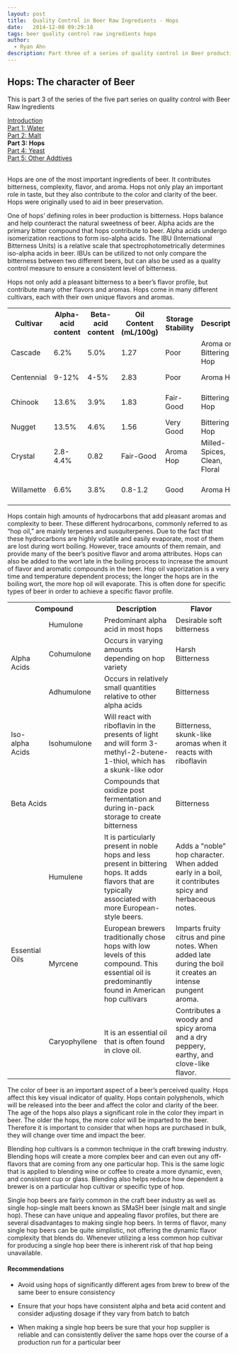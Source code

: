 ```yaml
---
layout: post
title:  Quality Control in Beer Raw Ingredients - Hops
date:   2014-12-08 09:29:18
tags: beer quality control raw ingredients hops
author:
  - Ryan Ahn
description: Part three of a series of quality control in Beer production.
---
```

## Hops: The character of Beer
This is part 3 of the series of the five part series on quality control with Beer Raw Ingredients

<div>
<a href="{% post_url /blogs/gastronexus/2014-11-20-beer-quality-control-raw-intro %}">Introduction</a><br>
<a href="{% post_url /blogs/gastronexus/2014-11-24-beer-quality-control-raw-water %}">Part 1: Water</a><br>
<a href="{% post_url /blogs/gastronexus/2014-12-01-beer-quality-control-raw-malt %}">Part 2: Malt</a><br>
<strong>Part 3: Hops</strong><br>
<a href="{% post_url /blogs/gastronexus/2014-12-15-beer-quality-control-raw-yeast %}">Part 4: Yeast</a><br>
<a href="{% post_url /blogs/gastronexus/2014-12-22-beer-quality-control-raw-other %}">Part 5: Other Addtives</a><br>
<br>
</div>

Hops are one of the most important ingredients of beer. It contributes bitterness, complexity, flavor, and aroma. Hops not only play an important role in taste, but they also contribute to the color and clarity of the beer. Hops were originally used to aid in beer preservation.

<!--more-->

One of hops’ defining roles in beer production is bitterness. Hops balance and help counteract the natural sweetness of beer. Alpha acids are the primary bitter compound that hops contribute to beer. Alpha acids undergo isomerization reactions to form iso-alpha acids. The IBU (International Bitterness Units) is a relative scale that spectrophotometrically determines iso-alpha acids in beer. IBUs can be utilized to not only compare the bitterness between two different beers, but can also be used as a quality control measure to ensure a consistent level of bitterness.

Hops not only add a pleasant bitterness to a beer’s flavor profile, but contribute many other flavors and aromas. Hops come in many different cultivars, each with their own unique flavors and aromas.

<table class="blog-table table table-striped table-hover">
<tr>
<th>Cultivar</th>
<th>Alpha-acid content</th>
<th>Beta-acid content</th>
<th>Oil Content (mL/100g)</th>
<th>Storage Stability</th>
<th>Description</th>
<th>Reference Flavors</th>
</tr>

<tr>
<td>Cascade</td>
<td>6.2%</td>
<td>5.0%</td>
<td>1.27</td>
<td>Poor</td>
<td>Aroma or Bittering Hop</td>
<td>Floral, Spicy, Citrus</td>
</tr>

<tr>
<td>Centennial</td>
<td>9-12%</td>
<td>4-5%</td>
<td>2.83</td>
<td>Poor</td>
<td>Aroma Hop</td>
<td>Clean, Floral, Citrus</td>
</tr>

<tr>
<td>Chinook</td>
<td>13.6%</td>
<td>3.9%</td>
<td>1.83</td>
<td>Fair-Good</td>
<td>Bittering Hop</td>
<td>Pine, Herbaceous, Mild Citrus</td>
</tr>

<tr>
<td>Nugget</td>
<td>13.5%</td>
<td>4.6%</td>
<td>1.56</td>
<td>Very Good</td>
<td>Bittering Hop</td>
<td>Herbaceous, Spicy, Bitter</td>
</tr>

<tr>
<td>Crystal</td>
<td>2.8-4.4%</td>
<td>0.82</td>
<td>Fair-Good</td>
<td>Aroma Hop</td>
<td>Milled-Spices, Clean, Floral</td>
</tr>

<tr>
<td>Willamette</td>
<td>6.6%</td>
<td>3.8%</td>
<td>0.8-1.2</td>
<td>Good</td>
<td>Aroma Hop</td>
<td>Floral, Fruity, Earthy</td>
</tr>
</table>

Hops contain high amounts of hydrocarbons that add pleasant aromas and complexity to beer. These different hydrocarbons, commonly referred to as “hop oil,” are mainly terpenes and susquiterpenes. Due to the fact that these hydrocarbons are highly volatile and easily evaporate, most of them are lost during wort boiling. However, trace amounts of them remain, and provide many of the beer’s positive flavor and aroma attributes. Hops can also be added to the wort late in the boiling process to increase the amount of flavor and aromatic compounds in the beer. Hop oil vaporization is a very time and temperature dependent process; the longer the hops are in the boiling wort, the more hop oil will evaporate. This is often done for specific types of beer in order to achieve a specific flavor profile.

<table class="blog-table table table-striped table-hover">
<tr>
<th colspan="2">Compound</th>
<th>Description</th>
<th>Flavor</th>
</tr>

<tr>
<td rowspan="3">Alpha Acids</td>
<td>Humulone</td>
<td>Predominant alpha acid in most hops</td>
<td>Desirable soft bitterness</td>
</tr>

<tr>
<td>Cohumulone</td>
<td>Occurs in varying amounts depending on hop variety</td>
<td>Harsh Bitterness</td>
</tr>

<tr>
<td>Adhumulone</td>
<td>Occurs in relatively small quantities relative to other alpha acids</td>
<td>Bitterness</td>
</tr>

<tr>
<td>Iso-alpha Acids</td>
<td>Isohumulone</td>
<td>Will react with riboflavin in the presents of light and will form 3-methyl-2-butene-1-thiol, which has a skunk-like odor</td>
<td>Bitterness, skunk-like aromas when it reacts with riboflavin</td>
</tr>

<tr>
<td colspan="2">Beta Acids</td>
<td>Compounds that oxidize post fermentation and during in-pack storage to create bitterness</td>
<td>Bitterness</td>
</tr>

<tr>
<td rowspan="3">Essential Oils</td>
<td>Humulene</td>
<td>It is particularly present in noble hops and less present in bittering hops. It adds flavors that are typically associated with more European-style beers.</td>
<td>Adds a "noble" hop character. When added early in a boil, it contributes spicy and herbaceous notes.</td>
</tr>

<tr>
<td>Myrcene</td>
<td>European brewers traditionally chose hops with low levels of this compound. This essential oil is predominantly found in American hop cultivars</td>
<td>Imparts fruity citrus and pine notes. When added late during the boil it creates an intense pungent aroma.</td>
</tr>

<tr>
<td>Caryophyllene</td>
<td>It is an essential oil that is often found in clove oil.</td>
<td>Contributes a woody and spicy aroma and a dry peppery, earthy, and clove-like flavor.</td>
</tr>
</table>

The color of beer is an important aspect of a beer’s perceived quality. Hops affect this key visual indicator of quality. Hops contain polyphenols, which will be released into the beer and affect the color and clarity of the beer. The age of the hops also plays a significant role in the color they impart in beer. The older the hops, the more color will be imparted to the beer. Therefore it is important to consider that when hops are purchased in bulk, they will change over time and impact the beer.

Blending hop cultivars is a common technique in the craft brewing industry. Blending hops will create a more complex beer and can even out any off-flavors that are coming from any one particular hop. This is the same logic that is applied to blending wine or coffee to create a more dynamic, even, and consistent cup or glass. Blending also helps reduce how dependent a brewer is on a particular hop cultivar or specific type of hop.

Single hop beers are fairly common in the craft beer industry as well as single hop-single malt beers known as SMaSH beer (single malt and single hop).  These can have unique and appealing flavor profiles, but there are several disadvantages to making single hop beers. In terms of flavor, many single hop beers can be quite simplistic, not offering the dynamic flavor complexity that blends do. Whenever utilizing a less common hop cultivar for producing a single hop beer there is inherent risk of that hop being unavailable.

#### Recommendations
- Avoid using hops of significantly different ages from brew to brew of the same beer to ensure consistency

- Ensure that your hops have consistent alpha and beta acid content and consider adjusting dosage if they vary from batch to batch

- When making a single hop beers be sure that your hop supplier is reliable and can consistently deliver the same hops over the course of a production run for a particular beer

